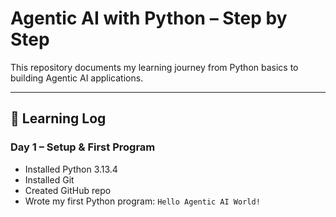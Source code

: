 # Agentic AI with Python – Step by Step

This repository documents my learning journey from Python basics to building Agentic AI applications.

---

## 📅 Learning Log

### Day 1 – Setup & First Program
- Installed Python 3.13.4
- Installed Git
- Created GitHub repo
- Wrote my first Python program: `Hello Agentic AI World!`
